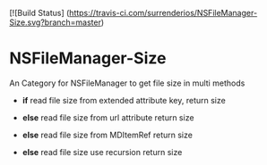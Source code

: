 [![Build Status] (https://travis-ci.com/surrenderios/NSFileManager-Size.svg?branch=master)

# NSFileManager-Size
An Category for NSFileManager to get file size in multi methods

* **if** read file size from extended attribute key, 
	return size
	
* **else** read file size from url attribute
	return size
	
* **else** read file size from MDItemRef
	return size
	
* **else** read file size use recursion
	return size


